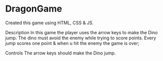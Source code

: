 # DragonGame
Created this game using HTML, CSS & JS.

Description
In this game the player uses the arrow keys to make the Dino jump. The dino must avoid the enemy while trying to score points. Every jump scores one point & when u hit the enemy the game is over;

Controls
The arrow keys should make the Dino jump.
